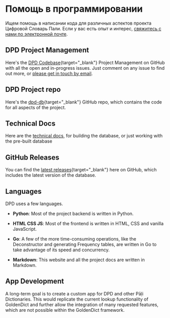 # Помощь в программировании

Ищем помощь в написании кода для различных аспектов проекта Цифровой Словарь Пали. Если у вас есть опыт и интерес, [свяжитесь с нами по электронной почте](mailto:devamitta@sasanarakkha.org).

## DPD Project Management
Here's the [DPD Codebase](https://GitHub.com/orgs/digitalpalidictionary/projects/1/views/2){target="_blank"} Project Management on GitHub with all the open and in-progress issues. Just comment on any issue to find out more, or [please get in touch by email](mailto:digitalpalidictionary@gmail.com).

## DPD Project repo

Here's the [dpd-db](https://GitHub.com/digitalpalidictionary/dpd-db){target="_blank"}  GitHub repo, which contains the code for all aspects of the project.

## Technical Docs
Here are the [technical docs](../technical/index.md), for building the database, or just working with the pre-built database

## GitHub Releases
You can find the [latest releases](https://GitHub.com/digitalpalidictionary/dpd-db/releases){target="_blank"}  here on GitHub, which includes the latest version of the database. 

## Languages
DPD uses a few languages.

- __Python__: Most of the project backend is written in Python.   

- __HTML CSS JS__: Most of the frontend is written in HTML, CSS and vanilla JavaScript.  

- __Go__: A few of the more time-consuming operations, like the Deconstructor and generating Frequency tables, are written in Go to take advantage of its speed and concurrency.

- __Markdown__: This website and all the project docs are written in Markdown.  

## App Development
A long-term goal is to create a custom app for DPD and other Pāḷi Dictionaries. This would replicate the current lookup functionality of GoldenDict and further allow the integration of many requested features, which are not possible within the GoldenDict framework. 
